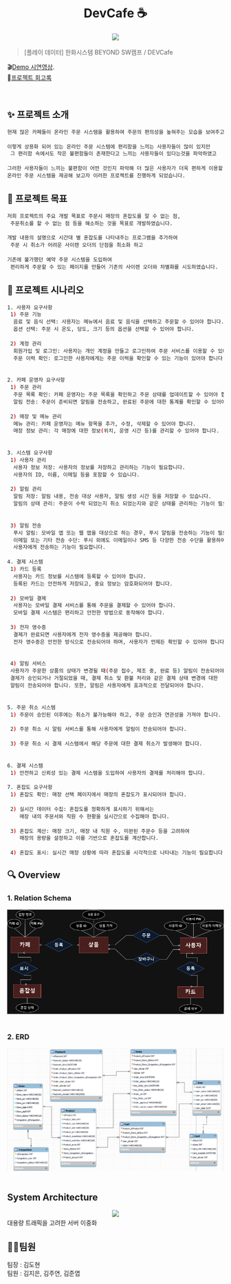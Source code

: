 <h1 align="center">DevCafe ☕️</h1>

<div align="center"> 
 <img src="https://postfiles.pstatic.net/MjAyMzExMTVfMTMg/MDAxNzAwMDE5NDQwOTQx.2SDpLn3Kkxsx04ZWQ62gtltmMI3DaJUE-O9b4akkaoIg.ZCuuumag_P1kfPigvHcZ5i58CNF1tjkJpE8GVCzMMrEg.PNG.kimjieun121314/%EC%A0%9C%EB%AA%A9%EC%9D%84-%EC%9E%85%EB%A0%A5%ED%95%B4%EC%A3%BC%EC%84%B8%EC%9A%94_-001.png?type=w773"/>
</div>


> [플레이 데이터] 한화시스템 BEYOND SW캠프 / DEVCafe


🎬[Demo 시연영상]().   
📃[프로젝트 회고록](블로그주소) 

<br>

## ✨ 프로젝트 소개

```sh
현재 많은 카페들이 온라인 주문 시스템을 활용하여 주문의 편의성을 높혀주는 모습을 보여주고 있습니다.

이렇게 상용화 되어 있는 온라인 주문 시스템에 편리함을 느끼는 사용자들이 많이 있지만
 그 편리함 속에서도 작은 불편함들이 존재한다고 느끼는 사용자들이 있다는것을 파악하였고  

그러한 사용자들이 느끼는 불편함이 어떤 것인지 파악해 더 많은 사용자가 더욱 편하게 이용할 수 있는
온라인 주문 시스템을 제공해 보고자 이러한 프로젝트를 진행하게 되었습니다.
```

## 📌 프로젝트 목표

```sh
저희 프로젝트의 주요 개발 목표로 주문시 매장의 혼잡도를 알 수 없는 점,
 주문취소를 할 수 없는 점 등을 해소하는 것을 목표로 개발하였습니다.  

개발 내용의 설명으로 시간대 별 혼잡도를 나타내주는 프로그램을 추가하여
 주문 시 취소가 어려운 사이렌 오더의 단점을 최소화 하고  

기존에 불가했던 예약 주문 시스템을 도입하여
 편리하게 주문할 수 있는 페이지를 만들어 기존의 사이렌 오더와 차별화를 시도하였습니다.
```
## 📃 프로젝트 시나리오
```sh
1. 사용자 요구사항
 1) 주문 기능 
  음료 및 음식 선택: 사용자는 메뉴에서 음료 및 음식을 선택하고 주문할 수 있어야 합니다.
  옵션 선택: 주문 시 온도, 당도, 크기 등의 옵션을 선택할 수 있어야 합니다.

 2) 계정 관리 
  회원가입 및 로그인: 사용자는 개인 계정을 만들고 로그인하여 주문 서비스를 이용할 수 있어야 합니다.
  주문 이력 확인: 로그인한 사용자에게는 주문 이력을 확인할 수 있는 기능이 있어야 합니다.


2. 카페 운영자 요구사항
 1) 주문 관리 
  주문 목록 확인: 카페 운영자는 주문 목록을 확인하고 주문 상태를 업데이트할 수 있어야 합니다.
  알림 전송: 주문이 준비되면 알림을 전송하고, 완료된 주문에 대한 통계를 확인할 수 있어야 합니다.

 2) 매장 및 메뉴 관리 
  메뉴 관리: 카페 운영자는 메뉴 항목을 추가, 수정, 삭제할 수 있어야 합니다.
  매장 정보 관리: 각 매장에 대한 정보(위치, 운영 시간 등)를 관리할 수 있어야 합니다.


3. 시스템 요구사항
 1) 사용자 관리
  사용자 정보 저장: 사용자의 정보를 저장하고 관리하는 기능이 필요합니다.
  사용자의 ID, 이름, 이메일 등을 포함할 수 있습니다.

 2) 알림 관리 
  알림 저장: 알림 내용, 전송 대상 사용자, 알림 생성 시간 등을 저장할 수 있습니다.
  알림의 상태 관리: 주문이 수락 되었는지 취소 되었는지와 같은 상태를 관리하는 기능이 필요합니다.

 
 3) 알림 전송
  푸시 알림: 모바일 앱 또는 웹 앱을 대상으로 하는 경우, 푸시 알림을 전송하는 기능이 필요합니다.
  이메일 또는 기타 전송 수단: 푸시 외에도 이메일이나 SMS 등 다양한 전송 수단을 활용하여 알림을
  사용자에게 전송하는 기능이 필요합니다.

4. 결제 시스템
 1) 카드 등록 
  사용자는 카드 정보를 시스템에 등록할 수 있어야 합니다.
  등록된 카드는 안전하게 저장되고, 중요 정보는 암호화되어야 합니다.

 2) 모바일 결제
  사용자는 모바일 결제 서비스를 통해 주문을 결제할 수 있어야 합니다.
  모바일 결제 시스템은 편리하고 안전한 방법으로 동작해야 합니다.

 3) 전자 영수증 
  결제가 완료되면 사용자에게 전자 영수증을 제공해야 합니다.
  전자 영수증은 안전한 방식으로 전송되어야 하며, 사용자가 언제든 확인할 수 있어야 합니다.  


 4) 알림 서비스 
 사용자가 주문한 상품의 상태가 변경될 때(주문 접수, 제조 중, 완료 등) 알림이 전송되어야 합니다.  
 결제가 승인되거나 거절되었을 때, 결제 취소 및 환불 처리와 같은 결제 상태 변경에 대한
 알림이 전송되어야 합니다. 또한, 알림은 사용자에게 효과적으로 전달되어야 합니다.


5. 주문 취소 시스템
 1) 주문이 승인된 이후에는 취소가 불가능해야 하고, 주문 승인과 연관성을 가져야 합니다.

 2) 주문 취소 시 알림 서비스를 통해 사용자에게 알림이 전송되어야 합니다.

 3) 주문 취소 시 결제 시스템에서 해당 주문에 대한 결제 취소가 발생해야 합니다.


6. 결제 시스템
 1) 안전하고 신뢰성 있는 결제 시스템을 도입하여 사용자의 결제를 처리해야 합니다.

7. 혼잡도 요구사항
 1) 혼잡도 확인: 매장 선택 페이지에서 매장의 혼잡도가 표시되어야 합니다.

 2) 실시간 데이터 수집: 혼잡도를 정확하게 표시하기 위해서는
    매장 내의 주문서와 직원 수 현황을 실시간으로 수집해야 합니다.

 3) 혼잡도 계산: 매장 크기, 매장 내 직원 수, 미완된 주문수 등을 고려하여
    매장의 용량을 설정하고 이를 기반으로 혼잡도를 계산합니다.

 4) 혼잡도 표시: 실시간 매장 상황에 따라 혼잡도를 시각적으로 나타내는 기능이 필요합니다.

```

## 🔍 Overview

### 1. Relation Schema

<center>
    <img src="./수정1.drawio.png" />
</center>


<br>

### 2. ERD

<center>
    <img src="./ERD.png" />
</center>

<br>


## System Architecture

<center>
    <img src="./img/pic2.png" />
</center>
대용량 트래픽을 고려한 서버 이중화

<br>



## 🤼‍♂️팀원

팀장 : 김도현  
팀원 : 김지은, 김주연, 김준엽
